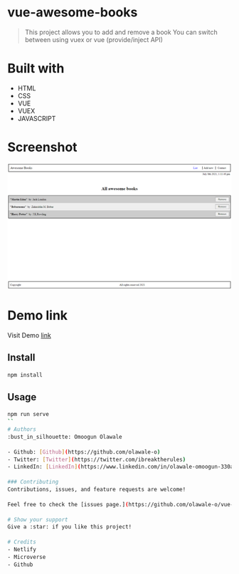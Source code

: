 # vue-awesome-books

> This project allows you to add and remove a book
> You can switch between using vuex or vue (provide/inject API)
# Built with 

- HTML
- CSS
- VUE
- VUEX
- JAVASCRIPT
# Screenshot
![screenshot](https://github.com/olawale-o/vue-awesome-books/blob/main/src/assets/screenshot.png?raw=true")

# Demo link
Visit Demo [link](https://vue-awesome-books.netlify.app)

## Install

```bash
npm install
```

## Usage

```bash
npm run serve
``
# Authors
:bust_in_silhouette: Omoogun Olawale

- Github: [Github](https://github.com/olawale-o)
- Twitter: [Twitter](https://twitter.com/ibreaktherules)
- LinkedIn: [LinkedIn](https://www.linkedin.com/in/olawale-omoogun-330a051b1/)

### Contributing
Contributions, issues, and feature requests are welcome!

Feel free to check the [issues page.](https://github.com/olawale-o/vue-awesome-books/issues)

# Show your support
Give a :star: if you like this project!

# Credits
- Netlify
- Microverse
- Github
